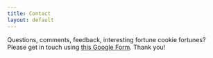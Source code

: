 ```yaml
---
title: Contact
layout: default
---
```

Questions, comments, feedback, interesting fortune cookie fortunes? Please get in touch using [this Google Form](https://docs.google.com/forms/d/e/1FAIpQLScdtd0XU4g4pVNRo9eYsum13RtTp6yfUaBDpbizSXI1vMWWcA/viewform?usp=header). Thank you!
